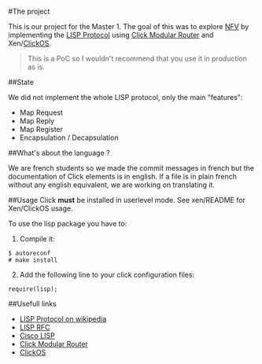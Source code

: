 #The project

This is our project for the Master 1. The goal of this was to explore [NFV](https://en.wikipedia.org/wiki/Network_functions_virtualization) by implementing the [LISP Protocol](https://en.wikipedia.org/wiki/Locator/Identifier_Separation_Protocol) using [Click Modular Router](https://github.com/kohler/click) and Xen/[ClickOS](http://cnp.neclab.eu/clickos/).

> This is a PoC so I wouldn't recommend that you use it in production as is.

##State

We did not implement the whole LISP protocol, only the main "features":

- Map Request
- Map Reply
- Map Register
- Encapsulation / Decapsulation

##What's about the language ?

We are french students so we made the commit messages in french but the documentation of Click elements is in english.
If a file is in plain french without any english equivalent, we are working on translating it.

##Usage
Click __must__ be installed in userlevel mode.
See xen/README for Xen/ClickOS usage.

To use the lisp package you have to:

1. Compile it:
```
$ autoreconf
# make install
```
2. Add the following line to your click configuration files:
```
require(lisp);
```

##Usefull links

- [LISP Protocol on wikipedia](https://en.wikipedia.org/wiki/Locator/Identifier_Separation_Protocol)
- [LISP RFC](https://tools.ietf.org/html/rfc6830)
- [Cisco LISP](http://lisp.cisco.com/lisp_over.html)
- [Click Modular Router](https://github.com/kohler/click)
- [ClickOS](http://cnp.neclab.eu/clickos/)
